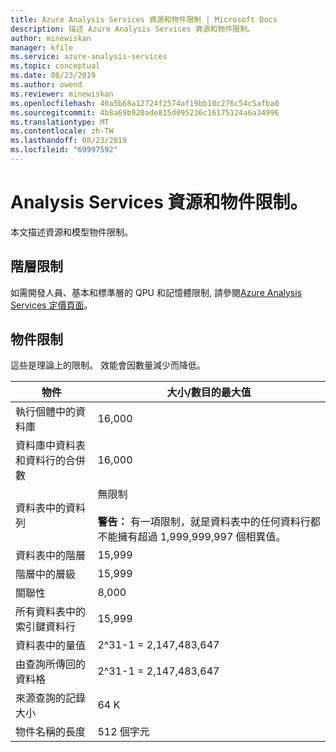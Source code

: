 ```yaml
---
title: Azure Analysis Services 資源和物件限制 | Microsoft Docs
description: 描述 Azure Analysis Services 資源和物件限制。
author: minewiskan
manager: kfile
ms.service: azure-analysis-services
ms.topic: conceptual
ms.date: 08/23/2019
ms.author: owend
ms.reviewer: minewiskan
ms.openlocfilehash: 40a5b68a12724f2574af19bb10c276c54c5afba0
ms.sourcegitcommit: 4b8a69b920ade815d095236c16175124a6a34996
ms.translationtype: MT
ms.contentlocale: zh-TW
ms.lasthandoff: 08/23/2019
ms.locfileid: "69997592"
---
```

# <a name="analysis-services-resource-and-object-limits"></a>Analysis Services 資源和物件限制。

本文描述資源和模型物件限制。

## <a name="tier-limits"></a>階層限制

如需開發人員、基本和標準層的 QPU 和記憶體限制, 請參閱[Azure Analysis Services 定價頁面](https://azure.microsoft.com/pricing/details/analysis-services/)。

## <a name="object-limits"></a>物件限制

這些是理論上的限制。 效能會因數量減少而降低。

|物件|大小/數目的最大值|  
|------------|----------------------------|  
|執行個體中的資料庫|16,000|  
|資料庫中資料表和資料行的合併數|16,000|  
|資料表中的資料列|無限制<br /><br /> **警告：** 有一項限制，就是資料表中的任何資料行都不能擁有超過 1,999,999,997 個相異值。|  
|資料表中的階層|15,999|  
|階層中的層級|15,999|  
|關聯性|8,000|  
|所有資料表中的索引鍵資料行|15,999|  
|資料表中的量值|2^31-1 = 2,147,483,647|  
|由查詢所傳回的資料格|2^31-1 = 2,147,483,647|  
|來源查詢的記錄大小|64 K|  
|物件名稱的長度|512 個字元|  


